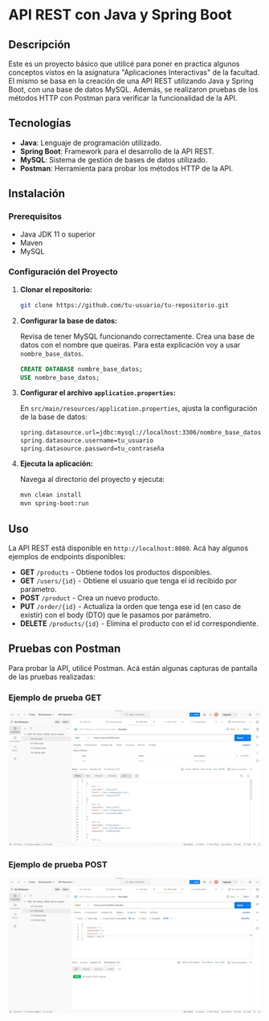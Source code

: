 # API REST con Java y Spring Boot

## Descripción

Este es un proyecto básico que utilicé para poner en practica algunos conceptos vistos en la asignatura "Aplicaciones Interactivas" de la facultad. El mismo se basa en la creación de una API REST utilizando Java y Spring Boot, con una base de datos MySQL. Además, se realizaron pruebas de los métodos HTTP con Postman para verificar la funcionalidad de la API.

## Tecnologías

- **Java**: Lenguaje de programación utilizado.
- **Spring Boot**: Framework para el desarrollo de la API REST.
- **MySQL**: Sistema de gestión de bases de datos utilizado.
- **Postman**: Herramienta para probar los métodos HTTP de la API.

## Instalación

### Prerequisitos

- Java JDK 11 o superior
- Maven
- MySQL

### Configuración del Proyecto

1. **Clonar el repositorio:**

    ```bash
    git clone https://github.com/tu-usuario/tu-repositorio.git
    ```

2. **Configurar la base de datos:**

    Revisa de tener MySQL funcionando correctamente. Crea una base de datos con el nombre que queiras. Para esta explicación voy a usar `nombre_base_datos`.

    ```sql
    CREATE DATABASE nombre_base_datos;
    USE nombre_base_datos;
    ```

3. **Configurar el archivo `application.properties`:**

    En `src/main/resources/application.properties`, ajusta la configuración de la base de datos:

    ```properties
    spring.datasource.url=jdbc:mysql://localhost:3306/nombre_base_datos
    spring.datasource.username=tu_usuario
    spring.datasource.password=tu_contraseña
    ```

4. **Ejecuta la aplicación:**

    Navega al directorio del proyecto y ejecuta:

    ```bash
    mvn clean install
    mvn spring-boot:run
    ```

## Uso

La API REST está disponible en `http://localhost:8080`. Acá hay algunos ejemplos de endpoints disponibles:

- **GET** `/products` - Obtiene todos los productos disponibles.
- **GET** `/users/{id}` - Obtiene el usuario que tenga el id recibido por parámetro.
- **POST** `/product` - Crea un nuevo producto.
- **PUT** `/order/{id}` - Actualiza la orden que tenga ese id (en caso de existir) con el body (DTO) que le pasamos por parámetro.
- **DELETE** `/products/{id}` - Elimina el producto con el id correspondiente.

## Pruebas con Postman

Para probar la API, utilicé Postman. Acá están algunas capturas de pantalla de las pruebas realizadas:

### Ejemplo de prueba GET
![GET Request Example](/src/assets/getexample.jpg)


### Ejemplo de prueba POST
![POST Request Example](/src/assets/postexample.jpg)

